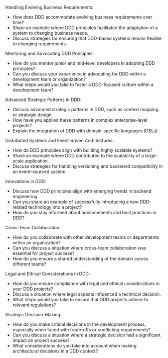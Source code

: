 Handling Evolving Business Requirements:
- How does DDD accommodate evolving business requirements over time?
- Share an example where DDD principles facilitated the adaptation of a system to changing business needs.
- Discuss strategies for ensuring that DDD-based systems remain flexible to changing requirements.

Mentoring and Advocating DDD Principles:
- How do you mentor junior and mid-level developers in adopting DDD principles?
- Can you discuss your experience in advocating for DDD within a development team or organization?
- What steps would you take to foster a DDD-focused culture within a development team?

Advanced Strategic Patterns in DDD:
- Discuss advanced strategic patterns in DDD, such as context mapping or strategic design.
- How have you applied these patterns in complex enterprise-level projects?
- Explain the integration of DDD with domain-specific languages (DSLs).

Distributed Systems and Event-driven Architectures:
- How do DDD principles align with building highly scalable systems?
- Share an example where DDD contributed to the scalability of a large-scale application.
- Discuss strategies for handling versioning and backward compatibility in an event-sourced system.

Innovations in DDD:
- Discuss how DDD principles align with emerging trends in backend engineering.
- Can you share an example of successfully introducing a new DDD-related technology into a project?
- How do you stay informed about advancements and best practices in DDD?

Cross-Team Collaboration:
- How do you collaborate with other development teams or departments within an organization?
- Can you discuss a situation where cross-team collaboration was essential for project success?
- How do you ensure a shared understanding of the domain across different teams?

Legal and Ethical Considerations in DDD:
- How do you ensure compliance with legal and ethical considerations in your DDD projects?
- Discuss a situation where legal aspects influenced a technical decision.
- What steps would you take to ensure that DDD projects adhere to relevant regulations?

Strategic Decision-Making:
- How do you make critical decisions in the development process, especially when faced with trade-offs or conflicting requirements?
- Can you discuss a situation where a strategic decision had a significant impact on project success?
- What considerations do you take into account when making architectural decisions in a DDD context?